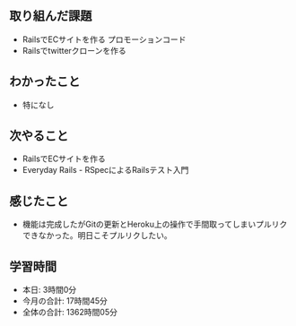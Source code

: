 ## 取り組んだ課題
- RailsでECサイトを作る プロモーションコード
- Railsでtwitterクローンを作る
## わかったこと
- 特になし
## 次やること
- RailsでECサイトを作る
- Everyday Rails - RSpecによるRailsテスト入門
## 感じたこと
-  機能は完成したがGitの更新とHeroku上の操作で手間取ってしまいプルリクできなかった。明日こそプルリクしたい。
## 学習時間
- 本日: 3時間0分
- 今月の合計: 17時間45分
- 全体の合計: 1362時間05分
